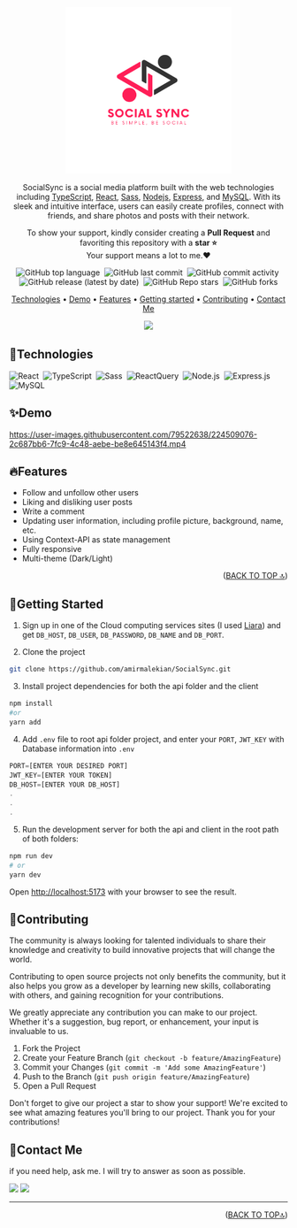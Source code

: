 <div id='top' align="center">

<img src="client/src/assets/logo.svg" width="300px"/>

SocialSync is a social media platform built with the web technologies including [TypeScript](https://www.typescriptlang.org/), [React](https://reactjs.org/), [Sass](https://sass-lang.com/), [Nodejs](https://nodejs.org/en/), [Express](https://expressjs.com/), and [MySQL](https://www.mysql.com/). With its sleek and intuitive interface, users can easily create profiles, connect with friends, and share photos and posts with their network.

<p>To show your support, kindly consider creating a <strong>Pull Request</strong> and favoriting this repository with a <strong>star ⭐</strong><br/> Your support means a lot to me.❤️</p>

<p>

![GitHub top language](https://img.shields.io/github/languages/top/amirmalekian/SocialSync)&nbsp;
![GitHub last commit](https://img.shields.io/github/last-commit/amirmalekian/SocialSync)&nbsp;
![GitHub commit activity](https://img.shields.io/github/commit-activity/m/amirmalekian/SocialSync)&nbsp;
![GitHub release (latest by date)](https://img.shields.io/github/v/release/amirmalekian/SocialSync?display_name=tag)&nbsp;
![GitHub Repo stars](https://img.shields.io/github/stars/amirmalekian/SocialSync?color=yellow)&nbsp;
![GitHub forks](https://img.shields.io/github/forks/amirmalekian/SocialSync)

</p>

<p>

[Technologies](#technologies) •
[Demo](#demo) •
[Features](#features) •
[Getting started](#getting-started) •
[Contributing](#contributing) •
[Contact Me](#contact-me)

</p>
<img src="client/public/banner.svg" width="700px"/>
</div>

## 🔧Technologies

![React](https://img.shields.io/badge/-React-05122A?style=for-the-badge&logo=react)&nbsp;
![TypeScript](https://img.shields.io/badge/-TypeScript-05122A?style=for-the-badge&logo=typescript)&nbsp;
![Sass](https://img.shields.io/badge/-Sass-05122A?style=for-the-badge&logo=sass)&nbsp;
![ReactQuery](https://img.shields.io/badge/-reactquery-05122A?style=for-the-badge&logo=reactquery)&nbsp;
![Node.js](https://img.shields.io/badge/-Node.js-020f26?style=for-the-badge&logo=node.js)&nbsp;
![Express.js](https://img.shields.io/badge/-Express.js-020f26?style=for-the-badge&logo=express)&nbsp;
![MySQL](https://img.shields.io/badge/-MySQL-05122A?style=for-the-badge&logo=MySQL)&nbsp;

## ✨Demo
https://user-images.githubusercontent.com/79522638/224509076-2c687bb6-7fc9-4c48-aebe-be8e645143f4.mp4

## 🔥Features

- Follow and unfollow other users
- Liking and disliking user posts
- Write a comment
- Updating user information, including profile picture, background, name, etc.
- Using Context-API as state management
- Fully responsive
- Multi-theme (Dark/Light)

<p align="right">(<a href="#top">BACK TO TOP 🔝</a>)</p>

## 🚀Getting Started

1. Sign up in one of the Cloud computing services sites (I used [Liara](https://liara.ir/)) and get `DB_HOST`, `DB_USER`, `DB_PASSWORD`, `DB_NAME` and `DB_PORT`.

2. Clone the project

```bash
git clone https://github.com/amirmalekian/SocialSync.git
```

3. Install project dependencies for both the api folder and the client

```bash
npm install
#or
yarn add
```

4. Add `.env` file to root api folder project, and enter your‍ ‍`PORT`, `JWT_KEY` with Database information  into `.env`

```js
PORT=[ENTER YOUR DESIRED PORT]
JWT_KEY=[ENTER YOUR TOKEN]
DB_HOST=[ENTER YOUR DB_HOST]
.
.
.
```

5. Run the development server for both the api and client in the root path of both folders:

```bash
npm run dev
# or
yarn dev
```

Open [http://localhost:5173](http://localhost:5173) with your browser to see the result.

## 🤝Contributing

The community is always looking for talented individuals to share their knowledge and creativity to build innovative projects that will change the world.

Contributing to open source projects not only benefits the community, but it also helps you grow as a developer by learning new skills, collaborating with others, and gaining recognition for your contributions.

We greatly appreciate any contribution you can make to our project. Whether it's a suggestion, bug report, or enhancement, your input is invaluable to us.



1. Fork the Project
2. Create your Feature Branch (`git checkout -b feature/AmazingFeature`)
3. Commit your Changes (`git commit -m 'Add some AmazingFeature'`)
4. Push to the Branch (`git push origin feature/AmazingFeature`)
5. Open a Pull Request

Don't forget to give our project a star to show your support! We're excited to see what amazing features you'll bring to our project. Thank you for your contributions!

## 💬Contact Me

  <p>
  if you need help, ask me. I will try to answer as soon as possible.
  </p>

  <p>
    <a href="https://linkedin.com/in/amirmalekian"><img src="https://img.shields.io/badge/-LinkedIn-0077B5?style=flat&logo=Linkedin&logoColor=white"/></a>
    <a href="mailto:amirho3einmalekian@gmail.com"><img src="https://img.shields.io/badge/-Gmail-D14836?style=flat&logo=Gmail&logoColor=white"/></a>
  </p>
  
  <hr/>
  
  <p align="right">(<a href="#top">BACK TO TOP🔝</a>)</p>
